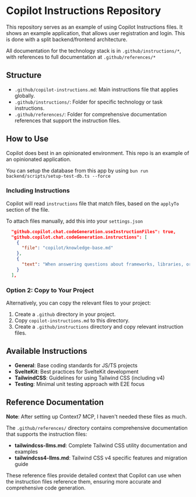 # Copilot Instructions Repository

This repository serves as an example of using Copilot Instructions files. It shows an example application, that allows user registration and login. This is done with a split backend/frontend architecture.

All documentation for the technology stack is in `.github/instructions/*`, with references to full documentation at `.github/references/*`

## Structure

- `.github/copilot-instructions.md`: Main instructions file that applies globally.
- `.github/instructions/`: Folder for specific technology or task instructions.
- `.github/references/`: Folder for comprehensive documentation references that support the instruction files.

## How to Use

Copilot does best in an opinionated environment. This repo is an example of an opinionated application.

You can setup the database from this app by using `bun run backend/scripts/setup-test-db.ts --force`

### Including Instructions

Copilot will read `instructions` file that match files, based on the `applyTo` section of the file.

To attach files manually, add this into your `settings.json`

```json
  "github.copilot.chat.codeGeneration.useInstructionFiles": true,
  "github.copilot.chat.codeGeneration.instructions": [
    {
      "file": "copilot/knowledge-base.md"
    },
    {
      "text": "When answering questions about frameworks, libraries, or APIs, use Context7 to retrieve current documentation rather than relying on training data.",
    }
  ],
```

### Option 2: Copy to Your Project

Alternatively, you can copy the relevant files to your project:

1. Create a `.github` directory in your project.
2. Copy `copilot-instructions.md` to this directory.
3. Create a `.github/instructions` directory and copy relevant instruction files.

## Available Instructions

- **General**: Base coding standards for JS/TS projects
- **SvelteKit**: Best practices for SvelteKit development
- **TailwindCSS**: Guidelines for using Tailwind CSS (including v4)
- **Testing**: Minimal unit testing approach with E2E focus

## Reference Documentation

**Note**: After setting up Context7 MCP, I haven't needed these files as much.

The `.github/references/` directory contains comprehensive documentation that supports the instruction files:

- **tailwindcss-llms.md**: Complete Tailwind CSS utility documentation and examples
- **tailwindcss4-llms.md**: Tailwind CSS v4 specific features and migration guide

These reference files provide detailed context that Copilot can use when the instruction files reference them, ensuring more accurate and comprehensive code generation.
